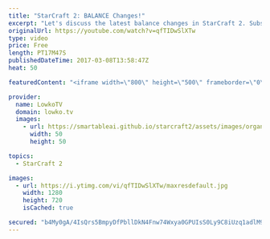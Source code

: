 ```yaml
---
title: "StarCraft 2: BALANCE Changes!"
excerpt: "Let's discuss the latest balance changes in StarCraft 2. Subscribe for more videos: http://lowko.tv/youtube Offical patch notes: https://goo.gl/5nj5yf  Buffs to the Corruptor and Hydralisk, and nerfs to the Widow Mine and Reaper. In this video I give my opinion on the changes to the multiplayer version"
originalUrl: https://youtube.com/watch?v=qfTIDwSlXTw
type: video
price: Free
length: PT17M47S
publishedDateTime: 2017-03-08T13:58:47Z
heat: 50

featuredContent: "<iframe width=\"800\" height=\"500\" frameborder=\"0\" src=\"https://www.youtube.com/embed/qfTIDwSlXTw\" allow=\"accelerometer; autoplay; encrypted-media; gyroscope; picture-in-picture\" allowfullscreen></iframe>"

provider:
  name: LowkoTV
  domain: lowko.tv
  images:
    - url: https://smartableai.github.io/starcraft2/assets/images/organizations/lowko.tv-50x50.jpg
      width: 50
      height: 50

topics:
  - StarCraft 2

images:
  - url: https://i.ytimg.com/vi/qfTIDwSlXTw/maxresdefault.jpg
    width: 1280
    height: 720
    isCached: true

secured: "b4My0gA/4IsQrs5BmpyDfPbllDkN4Fnw74Wxya0GPUIsS0Ly9C8iUzq1adlM9nAPV9NyFDhVm7jCy7xYWQr7CjMBb2sMw9/FASELfi0HtasjHJl1GnRF1DpmC9d2l84a4xLzLpcr46lcBXPfpMrcOQD4WKw7xYQ+0Iyv1oYyXXUjq3x/AgNApOpWuwWnqiTLaqk6Y6Mq94sNy+9RFJnYIHkxZphEF+unW6B6OcAXnm4bpSCZVyxRnsU69PAmAQgE6NCckP47j+nAhLIZeou+RYoX9EQOyJxFBDKDzFmH98QdITMusIlEU//fNCYHFJu6i4vONoYbkmwtMRkQPtXnm9uerVLTOtE2c/Hp9FEpqXEPSSHTNnHuxfc1JT8eVQnXnydIS9U36R5GPgC+J1d/khZF9rf4TqvCMTShNraw8Xw=;SKnCp6UclFdd7AQDq+yvSA=="
---
```


